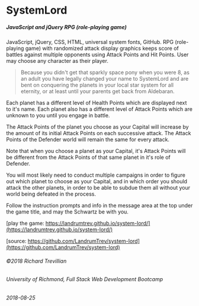 # SystemLord
##### JavaScript and jQuery RPG (role-playing game)

JavaScript, jQuery, CSS, HTML, universal system fonts, GitHub. RPG (role-playing game) with randomized attack display graphics keeps score of battles against multiple opponents using Attack Points and Hit Points. User may choose any character as their player.

>Because you didn't get that sparkly space pony when you were 8, as an adult you have legally changed your name to SystemLord and are bent on conquering the planets in your local star system for all eternity, or at least until your parents get back from Aldebaran.

Each planet has a different level of Health Points which are displayed next to it's name. Each planet also has a different level of Attack Points which are unknown to you until you engage in battle. 

The Attack Points of the planet you choose as your Capital will increase by the amount of its initial Attack Points on each successive attack. The Attack Points of the Defender world will remain the same for every attack.

Note that when you choose a planet as your Capital, it's Attack Points will be different from the Attack Points of that same planet in it's role of Defender. 

You will most likely need to conduct multiple campaigns in order to figure out which planet to choose as your Capital, and in which order you should attack the other planets, in order to be able to subdue them all without your world being defeated in the process.

Follow the instruction prompts and info in the message area at the top under the game title, and may the Schwartz be with you.


[play the game: https://landrumtrev.github.io/system-lord/](https://landrumtrev.github.io/system-lord/)

[source: https://github.com/LandrumTrev/system-lord](https://github.com/LandrumTrev/system-lord)


###### ©2018 Richard Trevillian
###### University of Richmond, Full Stack Web Development Bootcamp
###### 2018-08-25